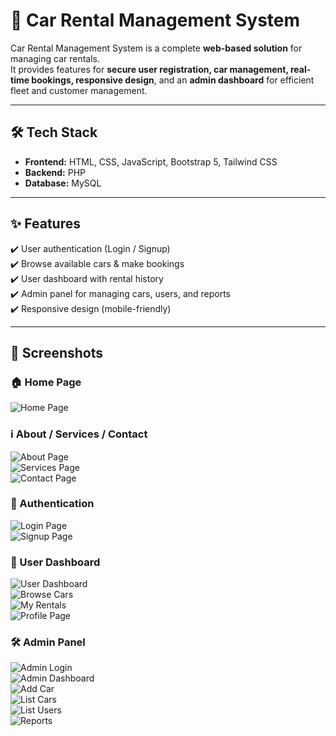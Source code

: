 # 🚗 Car Rental Management System  

Car Rental Management System is a complete **web-based solution** for managing car rentals.  
It provides features for **secure user registration, car management, real-time bookings, responsive design**, and an **admin dashboard** for efficient fleet and customer management.  

---

## 🛠️ Tech Stack
- **Frontend:** HTML, CSS, JavaScript, Bootstrap 5, Tailwind CSS  
- **Backend:** PHP  
- **Database:** MySQL  

---

## ✨ Features
✔️ User authentication (Login / Signup)  
✔️ Browse available cars & make bookings  
✔️ User dashboard with rental history  
✔️ Admin panel for managing cars, users, and reports  
✔️ Responsive design (mobile-friendly)  

---

## 📸 Screenshots  

### 🏠 Home Page  
![Home Page](images/HOME-PAGE.png)  

### ℹ️ About / Services / Contact  
![About Page](images/ABOUT-PAGE.png)  
![Services Page](images/SERVICES-PAGE.png)  
![Contact Page](images/CONTACT-PAGE.png)  

### 🔐 Authentication  
![Login Page](images/LOGIN-PAGE.png)  
![Signup Page](images/SIGNUP-PAGE.png)  

### 👤 User Dashboard  
![User Dashboard](images/USER-DASHBOARD-PAGE.png)  
![Browse Cars](images/BROWSE-CAR.png)  
![My Rentals](images/MYRENTAL-PAGE.png)  
![Profile Page](images/PROFILE-PAGE.png)  

### 🛠️ Admin Panel  
![Admin Login](images/ADMIN-PANEL-LOGIN.png)  
![Admin Dashboard](images/ADMIN-DASHBOARD.png)  
![Add Car](images/ADD-CAR.png)  
![List Cars](images/LIST-CAR-PAGE.png)  
![List Users](images/LIST-USER.png)  
![Reports](images/ADMIN-REPORT-USER.png)  
